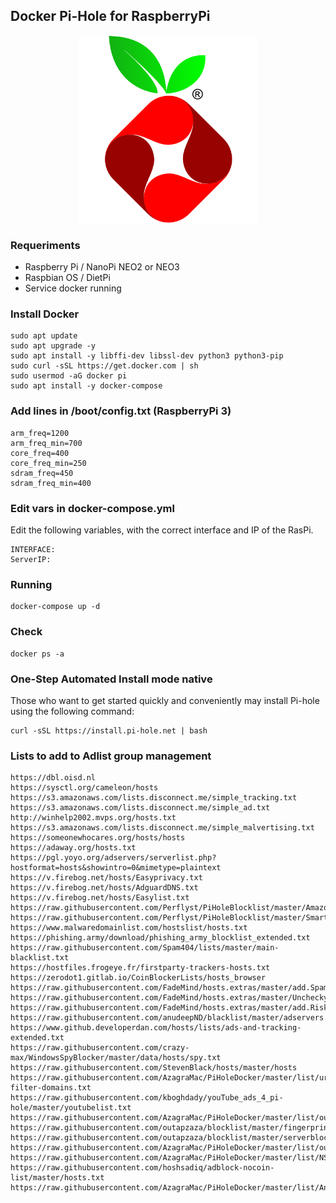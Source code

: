 ## Docker Pi-Hole for RaspberryPi

<p align="center">
        <img src="icon.png" alt="PNG" height="300px" />
</p>

### Requeriments
- Raspberry Pi / NanoPi NEO2 or NEO3
- Raspbian OS / DietPi
- Service docker running

### Install Docker
    sudo apt update
    sudo apt upgrade -y
    sudo apt install -y libffi-dev libssl-dev python3 python3-pip
    sudo curl -sSL https://get.docker.com | sh
    sudo usermod -aG docker pi
    sudo apt install -y docker-compose

### Add lines in /boot/config.txt (RaspberryPi 3)
    arm_freq=1200
    arm_freq_min=700
    core_freq=400
    core_freq_min=250
    sdram_freq=450
    sdram_freq_min=400

### Edit vars in docker-compose.yml
Edit the following variables, with the correct interface and IP of the RasPi.

    INTERFACE:
    ServerIP:


### Running
    docker-compose up -d

### Check
    docker ps -a

### One-Step Automated Install mode native
Those who want to get started quickly and conveniently may install Pi-hole using the following command:

    curl -sSL https://install.pi-hole.net | bash

### Lists to add to Adlist group management
    https://dbl.oisd.nl
    https://sysctl.org/cameleon/hosts
    https://s3.amazonaws.com/lists.disconnect.me/simple_tracking.txt
    https://s3.amazonaws.com/lists.disconnect.me/simple_ad.txt
    http://winhelp2002.mvps.org/hosts.txt
    https://s3.amazonaws.com/lists.disconnect.me/simple_malvertising.txt
    https://someonewhocares.org/hosts/hosts
    https://adaway.org/hosts.txt
    https://pgl.yoyo.org/adservers/serverlist.php?hostformat=hosts&showintro=0&mimetype=plaintext
    https://v.firebog.net/hosts/Easyprivacy.txt
    https://v.firebog.net/hosts/AdguardDNS.txt
    https://v.firebog.net/hosts/Easylist.txt
    https://raw.githubusercontent.com/Perflyst/PiHoleBlocklist/master/AmazonFireTV.txt
    https://raw.githubusercontent.com/Perflyst/PiHoleBlocklist/master/SmartTV.txt
    https://www.malwaredomainlist.com/hostslist/hosts.txt
    https://phishing.army/download/phishing_army_blocklist_extended.txt
    https://raw.githubusercontent.com/Spam404/lists/master/main-blacklist.txt
    https://hostfiles.frogeye.fr/firstparty-trackers-hosts.txt
    https://zerodot1.gitlab.io/CoinBlockerLists/hosts_browser
    https://raw.githubusercontent.com/FadeMind/hosts.extras/master/add.Spam/hosts
    https://raw.githubusercontent.com/FadeMind/hosts.extras/master/UncheckyAds/hosts
    https://raw.githubusercontent.com/FadeMind/hosts.extras/master/add.Risk/hosts
    https://raw.githubusercontent.com/anudeepND/blacklist/master/adservers.txt
    https://www.github.developerdan.com/hosts/lists/ads-and-tracking-extended.txt
    https://raw.githubusercontent.com/crazy-max/WindowsSpyBlocker/master/data/hosts/spy.txt
    https://raw.githubusercontent.com/StevenBlack/hosts/master/hosts
    https://raw.githubusercontent.com/AzagraMac/PiHoleDocker/master/list/urlhaus-filter-domains.txt
    https://raw.githubusercontent.com/kboghdady/youTube_ads_4_pi-hole/master/youtubelist.txt
    https://raw.githubusercontent.com/AzagraMac/PiHoleDocker/master/list/outapzazaList.txt
    https://raw.githubusercontent.com/outapzaza/blocklist/master/fingerprintblock.txt
    https://raw.githubusercontent.com/outapzaza/blocklist/master/serverblocklist.txt
    https://raw.githubusercontent.com/AzagraMac/PiHoleDocker/master/list/outapzazaRegex.txt
    https://raw.githubusercontent.com/AzagraMac/PiHoleDocker/master/list/NSABlocklist.txt
    https://raw.githubusercontent.com/hoshsadiq/adblock-nocoin-list/master/hosts.txt
    https://raw.githubusercontent.com/AzagraMac/PiHoleDocker/master/list/AndroidTracking.txt
